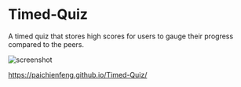 # Timed-Quiz
A timed quiz that stores high scores for users to gauge their progress compared to the peers.

![screenshot](assets/image/photo.jpg)

https://paichienfeng.github.io/Timed-Quiz/
